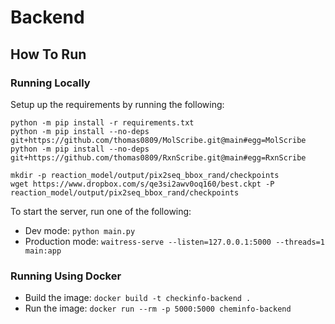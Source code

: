 # Backend

## How To Run

### Running Locally

Setup up the requirements by running the following:

```
python -m pip install -r requirements.txt
python -m pip install --no-deps git+https://github.com/thomas0809/MolScribe.git@main#egg=MolScribe
python -m pip install --no-deps git+https://github.com/thomas0809/RxnScribe.git@main#egg=RxnScribe

mkdir -p reaction_model/output/pix2seq_bbox_rand/checkpoints
wget https://www.dropbox.com/s/qe3si2awv0oq160/best.ckpt -P reaction_model/output/pix2seq_bbox_rand/checkpoints
```

To start the server, run one of the following:

- Dev mode: `python main.py`
- Production mode: `waitress-serve --listen=127.0.0.1:5000 --threads=1 main:app`

### Running Using Docker

- Build the image: `docker build -t checkinfo-backend .`
- Run the image: `docker run --rm -p 5000:5000 cheminfo-backend`
